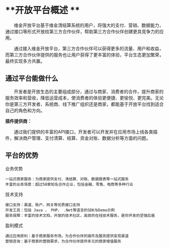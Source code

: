 
#  **开放平台概述  **                       

&nbsp; &nbsp; &nbsp; &nbsp;维金开放平台基于维金清结算系统的用户，将强大的支付、营销、数据能力，通过接口等形式开放给第三方合作伙伴，帮助第三方合作伙伴创建更具竞争力的应用。

&nbsp; &nbsp; &nbsp; &nbsp;通过接入维金开放平台，第三方合作伙伴可以获得更多的流量、用户和收益，而第三方合作伙伴提供的服务也让用户获得了更丰富的体验，平台生态更加繁荣，最终实现多方共赢。

## 通过平台能做什么

&nbsp; &nbsp; &nbsp; &nbsp;开发者是开放生态的主要组成部分，通过与商家、消费者的合作，提升商家的服务效率和营收，降低运营成本，使消费者的体验更便捷、更愉悦、更完美。无论你是第三方开发者、系统商、线下推广组织还是商家，都能基于开放平台找到适合自己的角色和方向。

**插件提供商：**

&nbsp; &nbsp; &nbsp; &nbsp;通过我们提供的丰富的API接口，开发者可以开发并在应用市场上线各类插件，解决商户管理、支付清算、结算、资金对账、数据分析等方面的问题。

## 平台的优势

业务优势

    一站式商家服务：为商家提供支付、清结算、对账、数据报表等一站式服务
    丰富的业务场景：超过50家知名合作企业，包括金融、零售、电商等多种行业

技术支持

    接口支持：渠道、账户、网关等优质接口支持
    开发工具：包括 Java ， PHP， .Net等语言的SDK与Demo示例
    服务保障：丰富的技术文档，开放的技术社区，高效的在线技术服务，是你开发的坚强后盾
    
盈利模式

    通过应用获利：基于商家服务市场，为合作伙伴的插件及服务提供变现渠道
    营销咨询：基于商家的营销需求，为合作伙伴提供多元的商家增值服务